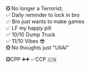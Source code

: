 ❎ No longer a Terrorist;  
✅ Daily reminder to lock in bro  
✅ Bro just wants to make games  
✅ LF my happy pill  
✅ 10/10 Dump Truck  
✅ 11/10 Vibes 😎  
❎ No thoughts just "UIIAI"  

❎CPP ➕➕
✅CCP 🇨🇳
